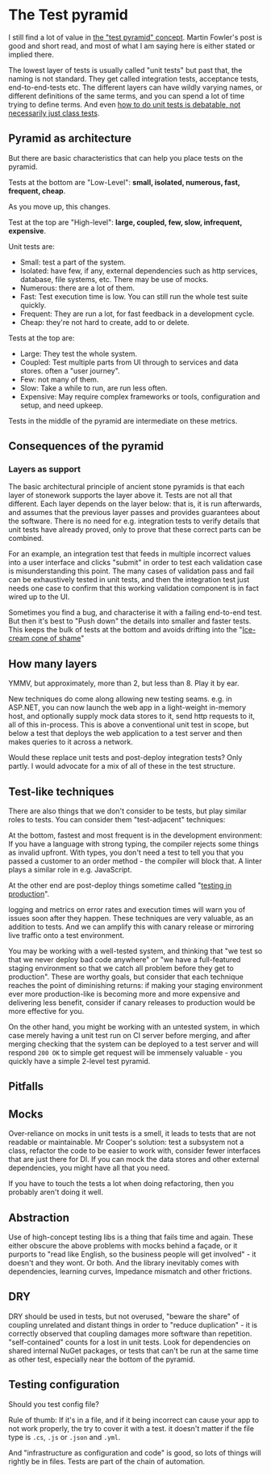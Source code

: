 # The Test pyramid

I still find a lot of value in [the "test pyramid" concept](https://martinfowler.com/bliki/TestPyramid.html).
 Martin Fowler's post is good and short read, and most of what I am saying here is either stated or implied there.

The lowest layer of tests is usually called "unit tests" but past that, the naming is not standard. They get called integration tests, acceptance tests, end-to-end-tests etc. The different layers can have wildly varying names, or different definitions of the same terms, and you can spend a lot of time trying to define terms. And even [how to do unit tests is debatable, not necessarily just class tests](https://www.youtube.com/watch?v=EZ05e7EMOLM).

## Pyramid as architecture

But there are basic characteristics that can help you place tests on the pyramid.

Tests at the bottom are "Low-Level": **small, isolated, numerous, fast, frequent, cheap**.

As you move up, this changes.

Test at the top are "High-level": **large, coupled, few, slow, infrequent, expensive**.

Unit tests are:

* Small: test a part of the system.
* Isolated: have few, if any, external dependencies such as http services, database, file systems, etc. There may be use of mocks.
* Numerous: there are a lot of them.
* Fast: Test execution time is low. You can still run the whole test suite quickly.
* Frequent: They are run a lot, for fast feedback in a development cycle.
* Cheap: they're not hard to create, add to or delete.

Tests at the top are:

* Large: They test the whole system.
* Coupled: Test multiple parts from UI through to services and data stores. often a "user journey".
* Few: not many of them.
* Slow: Take a while to run, are run less often.
* Expensive: May require complex frameworks or tools, configuration and setup, and need upkeep.

Tests in the middle of the pyramid are intermediate on these metrics.

## Consequences of the pyramid

### Layers as support

The basic architectural principle of ancient stone pyramids is that each layer of stonework supports the layer above it. Tests are not all that different. Each layer depends on the layer below: that is, it is run afterwards, and assumes that the previous layer passes and provides guarantees about the software. There is no need for e.g. integration tests to verify details that unit tests have already proved, only to prove that these correct parts can be combined.

For an example, an integration test that feeds in multiple incorrect values into a user interface and clicks "submit" in order to test each validation case is misunderstanding this point. The many cases of validation pass and fail can be exhaustively tested in unit tests, and then the integration test just needs one case to confirm that this working validation component is in fact wired up to the UI.

Sometimes you find a bug, and characterise it with a failing end-to-end test. But then it's best to "Push down" the details into smaller and faster tests. This keeps the bulk of tests at the bottom and avoids drifting into the "[Ice-cream cone of shame](https://medium.com/@fistsOfReason/testing-is-good-pyramids-are-bad-ice-cream-cones-are-the-worst-ad94b9b2f05f)"

## How many layers

YMMV, but approximately, more than 2, but less than 8. Play it by ear.

New techniques do come along allowing new testing seams. e.g. in ASP.NET, you can now launch the web app in a light-weight in-memory host, and optionally supply mock data stores to it, send http requests to it, all of this in-process. This is above a conventional unit test in scope, but below a test that deploys the web application to a test server and then makes queries to it across a network.

Would these replace unit tests and post-deploy integration tests? Only partly. I would advocate for a mix of all of these in the test structure.

## Test-like techniques

There are also things that we don't consider to be tests, but play similar roles to tests. You can consider them "test-adjacent" techniques:

At the bottom, fastest and most frequent is in the development environment:
If you have a language with strong typing, the compiler rejects some things as invalid upfront. With types, you don't need a test to tell you that you passed a customer to an order method - the compiler will block that. A linter plays a similar role in e.g. JavaScript.

At the other end are post-deploy things sometime called "[testing in production](https://medium.com/@copyconstruct/testing-in-production-the-safe-way-18ca102d0ef1)".

logging and metrics on error rates and execution times will warn you of issues soon after they happen. These techniques are very valuable, as an addition to tests. And we can amplify this with canary release or mirroring live traffic onto a test environment.

You may be working with a well-tested system, and thinking that "we test so that we never deploy bad code anywhere" or "we have a full-featured staging environment so that we catch all problem before they get to production". These are worthy goals, but consider that each technique reaches the point of diminishing returns: if making your staging environment ever more production-like is becoming more and more expensive and delivering less benefit, consider if canary releases to production would be more effective for you.

On the other hand, you might be working with an untested system, in which case merely having a unit test run on CI server before merging, and after merging checking that the system can be deployed to a test server and will respond `200 OK` to simple get request will be immensely valuable - you quickly have a simple 2-level test pyramid.

## Pitfalls

## Mocks

Over-reliance on mocks in unit tests is a smell, it leads to tests that are not readable or maintainable.
Mr Cooper's solution: test a subsystem not a class, refactor the code to be easier to work with, consider fewer interfaces that are just there for DI. If you can mock the data stores and other external dependencies, you might have all that you need.

If you have to touch the tests a lot when doing refactoring, then you probably aren't doing it well.

## Abstraction

Use of high-concept testing libs is a thing that fails time and again.
These either obscure the above problems with mocks behind a façade, or it purports to "read like English, so the business people will get involved" - it doesn't and they wont. Or both. And the library inevitably comes with dependencies, learning curves, Impedance  mismatch and other frictions.

## DRY

DRY should be used in tests, but not overused, "beware the share" of coupling unrelated and distant things in order to "reduce duplication" - it is correctly observed that coupling damages more software than repetition. "self-contained" counts for a lost in unit tests. Look for dependencies on shared internal NuGet packages, or tests that can't be run at the same time as other test, especially near the bottom of the pyramid.

## Testing configuration

Should you test config file?

Rule of thumb: If it's in a file, and if it being incorrect can cause your app to not work properly, the try to cover it with a test. it doesn't matter if the file type is `.cs`, `.js` or `.json` and `.yml`.

And "infrastructure as configuration and code" is good, so lots of things will rightly be in files. Tests are part of the chain of automation.

